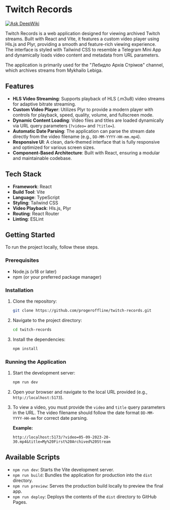 # Twitch Records

[![Ask DeepWiki](https://devin.ai/assets/askdeepwiki.png)](https://deepwiki.com/progeroffline/twitch-records)

Twitch Records is a web application designed for viewing archived Twitch
streams. Built with React and Vite, it features a custom video player using
Hls.js and Plyr, providing a smooth and feature-rich viewing experience. The
interface is styled with Tailwind CSS to resemble a Telegram Mini App and
dynamically loads video content and metadata from URL parameters.

The application is primarily used for the "Лебидло Aрхів Стрімов" channel, which
archives streams from Mykhailo Lebiga.

## Features

- **HLS Video Streaming**: Supports playback of HLS (.m3u8) video streams for
  adaptive bitrate streaming.
- **Custom Video Player**: Utilizes Plyr to provide a modern player with
  controls for playback, speed, quality, volume, and fullscreen mode.
- **Dynamic Content Loading**: Video files and titles are loaded dynamically via
  URL query parameters (`?video=` and `?title=`).
- **Automatic Date Parsing**: The application can parse the stream date directly
  from the video filename (e.g., `DD-MM-YYYY-HH-mm.mp4`).
- **Responsive UI**: A clean, dark-themed interface that is fully responsive and
  optimized for various screen sizes.
- **Component-Based Architecture**: Built with React, ensuring a modular and
  maintainable codebase.

## Tech Stack

- **Framework**: React
- **Build Tool**: Vite
- **Language**: TypeScript
- **Styling**: Tailwind CSS
- **Video Playback**: Hls.js, Plyr
- **Routing**: React Router
- **Linting**: ESLint

## Getting Started

To run the project locally, follow these steps.

### Prerequisites

- Node.js (v18 or later)
- npm (or your preferred package manager)

### Installation

1.  Clone the repository:

    ```sh
    git clone https://github.com/progeroffline/twitch-records.git
    ```

2.  Navigate to the project directory:

    ```sh
    cd twitch-records
    ```

3.  Install the dependencies:
    ```sh
    npm install
    ```

### Running the Application

1.  Start the development server:

    ```sh
    npm run dev
    ```

2.  Open your browser and navigate to the local URL provided (e.g.,
    `http://localhost:5173`).

3.  To view a video, you must provide the `video` and `title` query parameters
    in the URL. The video filename should follow the date format
    `DD-MM-YYYY-HH-mm` for correct date parsing.

    **Example:**

    ```
    http://localhost:5173/?video=05-09-2023-20-30.mp4&title=My%20First%20Archived%20Stream
    ```

## Available Scripts

- `npm run dev`: Starts the Vite development server.
- `npm run build`: Bundles the application for production into the `dist`
  directory.
- `npm run preview`: Serves the production build locally to preview the final
  app.
- `npm run deploy`: Deploys the contents of the `dist` directory to GitHub
  Pages.
